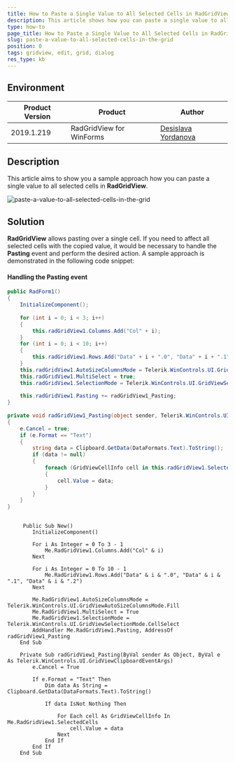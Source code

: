 ```yaml
---
title: How to Paste a Single Value to All Selected Cells in RadGridView
description: This article shows how you can paste a single value to all selected cells in RadGridView.
type: how-to
page_title: How to Paste a Single Value to All Selected Cells in RadGridView
slug: paste-a-value-to-all-selected-cells-in-the-grid
position: 0
tags: gridview, edit, grid, dialog
res_type: kb
---
```


## Environment
 
|Product Version|Product|Author|
|----|----|----|
|2019.1.219|RadGridView for WinForms|[Desislava Yordanova](https://www.telerik.com/blogs/author/desislava-yordanova)|
 

## Description

This article aims to show you a sample approach how you can paste a single value to all selected cells in **RadGridView**.
 
![paste-a-value-to-all-selected-cells-in-the-grid](images/paste-a-value-to-all-selected-cells-in-the-grid.gif)

## Solution 

**RadGridView** allows pasting over a single cell. If you need to affect all selected cells with the copied value, it would be necessary to handle the **Pasting** event and perform the desired action. A sample approach is demonstrated in the following code snippet:


#### Handling the Pasting event

````C#
public RadForm1()
{
    InitializeComponent();
 
    for (int i = 0; i < 3; i++)
    {
        this.radGridView1.Columns.Add("Col" + i);
    }
    for (int i = 0; i < 10; i++)
    {
        this.radGridView1.Rows.Add("Data" + i + ".0", "Data" + i + ".1", "Data" + i + ".2");
    }
    this.radGridView1.AutoSizeColumnsMode = Telerik.WinControls.UI.GridViewAutoSizeColumnsMode.Fill;
    this.radGridView1.MultiSelect = true;
    this.radGridView1.SelectionMode = Telerik.WinControls.UI.GridViewSelectionMode.CellSelect;
 
    this.radGridView1.Pasting += radGridView1_Pasting;
}
 
private void radGridView1_Pasting(object sender, Telerik.WinControls.UI.GridViewClipboardEventArgs e)
{
    e.Cancel = true;
    if (e.Format == "Text")
    {
        string data = Clipboard.GetData(DataFormats.Text).ToString();
        if (data != null)
        {
            foreach (GridViewCellInfo cell in this.radGridView1.SelectedCells)
            {
                cell.Value = data;
            }
        }
    }
}
       
````
````VB.NET
     Public Sub New()
        InitializeComponent()

        For i As Integer = 0 To 3 - 1
            Me.RadGridView1.Columns.Add("Col" & i)
        Next

        For i As Integer = 0 To 10 - 1
            Me.RadGridView1.Rows.Add("Data" & i & ".0", "Data" & i & ".1", "Data" & i & ".2")
        Next

        Me.RadGridView1.AutoSizeColumnsMode = Telerik.WinControls.UI.GridViewAutoSizeColumnsMode.Fill
        Me.RadGridView1.MultiSelect = True
        Me.RadGridView1.SelectionMode = Telerik.WinControls.UI.GridViewSelectionMode.CellSelect
        AddHandler Me.RadGridView1.Pasting, AddressOf radGridView1_Pasting
    End Sub

    Private Sub radGridView1_Pasting(ByVal sender As Object, ByVal e As Telerik.WinControls.UI.GridViewClipboardEventArgs)
        e.Cancel = True

        If e.Format = "Text" Then
            Dim data As String = Clipboard.GetData(DataFormats.Text).ToString()

            If data IsNot Nothing Then

                For Each cell As GridViewCellInfo In Me.RadGridView1.SelectedCells
                    cell.Value = data
                Next
            End If
        End If
    End Sub     

````
 

